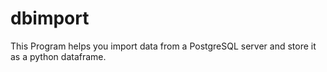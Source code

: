 # dbimport
This Program helps you import data from a PostgreSQL server and store it as a python dataframe.
